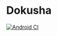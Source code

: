 # Dokusha

[![Android CI](https://github.com/Dokusha-chan/Dokusha/actions/workflows/ktlint.yml/badge.svg?branch=main)](https://github.com/Dokusha-chan/Dokusha/actions/workflows/ktlint.yml)